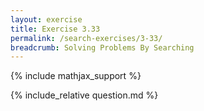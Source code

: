 ```yaml
---
layout: exercise
title: Exercise 3.33
permalink: /search-exercises/3-33/
breadcrumb: Solving Problems By Searching
---
```


{% include mathjax_support %}

<div><i class="arrow-up" data-chapter="search-exercises" data-exercise="ex_33" data-rating="0"></i></div>
{% include_relative question.md %}
